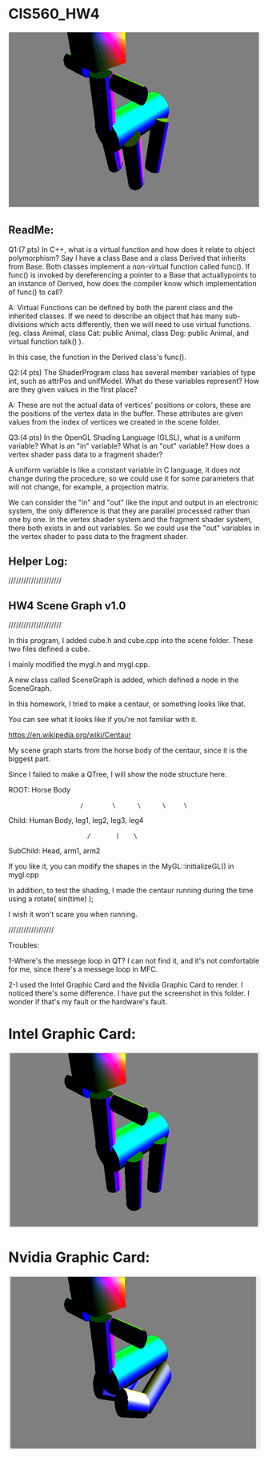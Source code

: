 # CIS560_HW4
![Screenshot](screen_gif.gif)
## ReadMe:
Q1:(7 pts) In C++, what is a virtual function and how does it relate to object polymorphism? Say I have a class Base and a class Derived that inherits from Base. Both classes implement a non-virtual function called func(). If func() is invoked by dereferencing a pointer to a Base that actuallypoints to an instance of Derived, how does the compiler know which implementation of func() to call?

A: Virtual Functions can be defined by both the parent class and the inherited classes. If we need to describe an object that has many sub-divisions which acts differently, then we will need to use virtual functions. (eg. class Animal, class Cat: public Animal, class Dog: public Animal, and virtual function talk() ). 

In this case, the function in the Derived class's func(). 

Q2:(4 pts) The ShaderProgram class has several member variables of type int, such as attrPos and unifModel. What do these variables represent? How are they given values in the first place?

A: These are not the actual data of vertices' positions or colors, these are the positions of the vertex data in the buffer. These attributes are given values from the index of vertices we created in the scene folder. 

Q3:(4 pts) In the OpenGL Shading Language (GLSL), what is a uniform variable? What is an "in" variable? What is an "out" variable? How does a vertex shader pass data to a fragment shader?

A uniform variable is like a constant variable in C language, it does not change during the procedure, so we could use it for some parameters that will not change, for example, a projection matrix. 

We can consider the "in" and "out" like the input and output in an electronic system, the only difference is that they are parallel  processed rather than one by one. In the vertex shader system and the fragment shader system, there both exists in and out variables. So we could use the "out" variables in the vertex shader to pass data to the fragment shader. 



## Helper Log: 
/////////////////////
## HW4 Scene Graph v1.0
/////////////////////


In this program, I added cube.h and cube.cpp into the scene folder. These two files defined a cube. 

I mainly modified the mygl.h and mygl.cpp. 

A new class called SceneGraph is added, which defined a node in the SceneGraph. 


In this homework, I tried to make a centaur, or something looks like that. 

You can see what it looks like if you're not familiar with it. 

https://en.wikipedia.org/wiki/Centaur


My scene graph starts from the horse body of the centaur, since it is the biggest part. 

Since I failed to make a QTree, I will show the node structure here. 


ROOT: 			     Horse Body

			            /        \      \      \     \
				    
Child: 		       Human Body, leg1, leg2, leg3, leg4

		                  /       |    \
				  
SubChild:	          Head,   arm1,   arm2


If you like it, you can modify the shapes in the MyGL::initializeGL() in mygl.cpp


In addition, to test the shading, I made the centaur running during the time using a rotate( sin(time) );

I wish it won't scare you when running. 


//////////////////

Troubles: 

1-Where's the messege loop in QT? I can not find it, and it's not comfortable for me, since there's a messege loop in MFC. 

2-I used the Intel Graphic Card and the Nvidia Graphic Card to render. I noticed there's some difference. I have put the screenshot in this folder. I wonder if that's my fault or the hardware's fault. 

# Intel Graphic Card: 



 ![Screenshot](intel2.png)

# Nvidia Graphic Card:



 ![Screenshot](Nvidia2.png)

